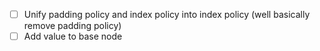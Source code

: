
- [ ] Unify padding policy and index policy into index policy (well basically remove padding policy)
- [ ] Add value to base node